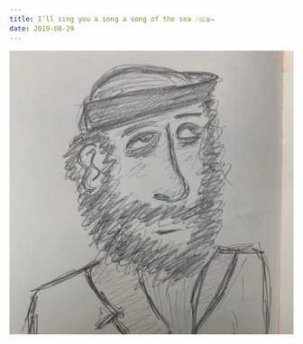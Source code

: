 ```yaml
---
title: I’ll sing you a song a song of the sea 🎶🇬🇧✏️
date: 2019-08-29
---
```


!['I’ll sing you a song a song of the sea 🎶🇬🇧✏️'](image/102I-llsingyouasongasongofthesea--------1.jpg)

